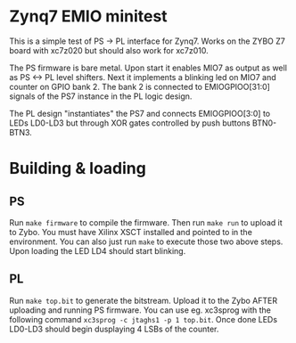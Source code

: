 # Zynq7 EMIO minitest

This is a simple test of PS -> PL interface for Zynq7. Works on the ZYBO Z7 board with xc7z020 but should also work for xc7z010.

The PS firmware is bare metal. Upon start it enables MIO7 as output as well as PS <-> PL level shifters. Next it implements a blinking led on MIO7 and counter on GPIO bank 2. The bank 2 is connected to EMIOGPIOO[31:0] signals of the PS7 instance in the PL logic design.

The PL design "instantiates" the PS7 and connects EMIOGPIOO[3:0] to LEDs LD0-LD3 but through XOR gates controlled by push buttons BTN0-BTN3.

# Building & loading

## PS

Run `make firmware` to compile the firmware. Then run `make run` to upload it to Zybo. You must have Xilinx XSCT installed and pointed to in the environment. You can also just run `make` to execute those two above steps. Upon loading the LED LD4 should start blinking.

## PL

Run `make top.bit` to generate the bitstream. Upload it to the Zybo AFTER uploading and running PS firmware. You can use eg. xc3sprog with the following command `xc3sprog -c jtaghs1 -p 1 top.bit`. Once done LEDs LD0-LD3 should begin dusplaying 4 LSBs of the counter.

